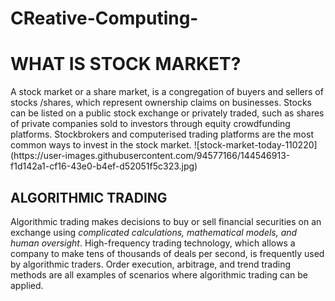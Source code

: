 # CReative-Computing-
<h1>WHAT IS STOCK MARKET?</h1>
A stock market or a share market, is a congregation of buyers and sellers of stocks /shares, which represent ownership claims on businesses. Stocks can be listed on a public stock exchange or privately traded, such as shares of private companies sold to investors through equity crowdfunding platforms. Stockbrokers and computerised trading platforms are the most common ways to invest in the stock market.
![stock-market-today-110220](https://user-images.githubusercontent.com/94577166/144546913-f1d142a1-cf16-43e0-b4ef-d52051f5c323.jpg)

<h2>ALGORITHMIC TRADING</h2>
Algorithmic trading makes decisions to buy or sell financial securities on an exchange using <em>complicated calculations, mathematical models, and human oversight</em>. High-frequency trading technology, which allows a company to make tens of thousands of deals per second, is frequently used by algorithmic traders. Order execution, arbitrage, and trend trading methods are all examples of scenarios where algorithmic trading can be applied.

